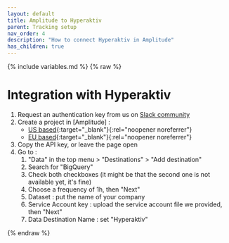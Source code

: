```yaml
---
layout: default
title: Amplitude to Hyperaktiv 
parent: Tracking setup
nav_order: 4
description: "How to connect Hyperaktiv in Amplitude"
has_children: true
---
```

{% include variables.md %}
{% raw %}

# Integration with Hyperaktiv

1. Request an authentication key from us on [Slack community]
2. Create a project in [Amplitude] : 
   * [US based](https://app.amplitude.com/signup){:target="_blank"}{:rel="noopener noreferrer"}
   * [EU based](https://app.eu.amplitude.com/signup){:target="_blank"}{:rel="noopener noreferrer"}
3. Copy the API key, or leave the page open
4. Go to :
    1. "Data" in the top menu > "Destinations" > "Add destination"
    2. Search for "BigQuery"
    3. Check both checkboxes (it might be that the second one is not available yet, it's fine)
    4. Choose a frequency of 1h, then "Next"
    5. Dataset : put the name of your company
    6. Service Account key : upload the service account file we provided, then "Next"
    7. Data Destination Name : set "Hyperaktiv"

{% endraw %}

[Slack community]: https://join.slack.com/t/hyperaktivcommunity/shared_invite/zt-2gxxifo1f-N1lKn5~V32Hgvpx4~oi4IA
